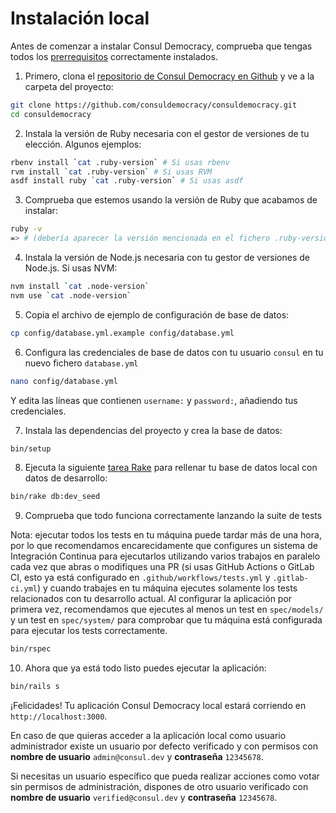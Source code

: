 # Instalación local

Antes de comenzar a instalar Consul Democracy, comprueba que tengas todos los [prerrequisitos](prerequisites.md) correctamente instalados.

1. Primero, clona el [repositorio de Consul Democracy en Github](https://github.com/consuldemocracy/consuldemocracy/) y ve a la carpeta del proyecto:

```bash
git clone https://github.com/consuldemocracy/consuldemocracy.git
cd consuldemocracy
```

2. Instala la versión de Ruby necesaria con el gestor de versiones de tu elección. Algunos ejemplos:

```bash
rbenv install `cat .ruby-version` # Si usas rbenv
rvm install `cat .ruby-version` # Si usas RVM
asdf install ruby `cat .ruby-version` # Si usas asdf
```

3. Comprueba que estemos usando la versión de Ruby que acabamos de instalar:

```bash
ruby -v
=> # (debería aparecer la versión mencionada en el fichero .ruby-version)
```

4. Instala la versión de Node.js necesaria con tu gestor de versiones de Node.js. Si usas NVM:

```bash
nvm install `cat .node-version`
nvm use `cat .node-version`
```

5. Copia el archivo de ejemplo de configuración de base de datos:

```bash
cp config/database.yml.example config/database.yml
```

6. Configura las credenciales de base de datos con tu usuario `consul` en tu nuevo fichero `database.yml`

```bash
nano config/database.yml
```

Y edita las líneas que contienen `username:` y `password:`, añadiendo tus credenciales.

7. Instala las dependencias del proyecto y crea la base de datos:

```bash
bin/setup
```

8. Ejecuta la siguiente [tarea Rake](https://github.com/ruby/rake) para rellenar tu base de datos local con datos de desarrollo:

```bash
bin/rake db:dev_seed
```

9. Comprueba que todo funciona correctamente lanzando la suite de tests

Nota: ejecutar todos los tests en tu máquina puede tardar más de una hora, por lo que recomendamos encarecidamente que configures un sistema de Integración Continua para ejecutarlos utilizando varios trabajos en paralelo cada vez que abras o modifiques una PR (si usas GitHub Actions o GitLab CI, esto ya está configurado en `.github/workflows/tests.yml` y `.gitlab-ci.yml`) y cuando trabajes en tu máquina ejecutes solamente los tests relacionados con tu desarrollo actual. Al configurar la aplicación por primera vez, recomendamos que ejecutes al menos un test en `spec/models/` y un test en `spec/system/` para comprobar que tu máquina está configurada para ejecutar los tests correctamente.

```bash
bin/rspec
```

10. Ahora que ya está todo listo puedes ejecutar la aplicación:

```bash
bin/rails s
```

¡Felicidades! Tu aplicación Consul Democracy local estará corriendo en `http://localhost:3000`.

En caso de que quieras acceder a la aplicación local como usuario administrador existe un usuario por defecto verificado y con permisos con **nombre de usuario** `admin@consul.dev` y **contraseña** `12345678`.

Si necesitas un usuario específico que pueda realizar acciones como votar sin permisos de administración, dispones de otro usuario verificado con **nombre de usuario** `verified@consul.dev` y **contraseña** `12345678`.
